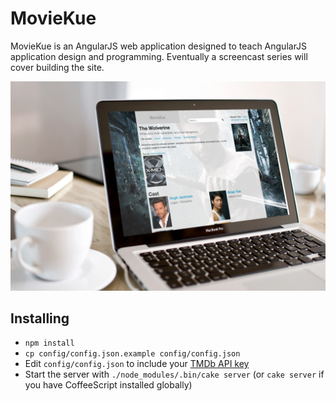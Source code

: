 MovieKue
========

MovieKue is an AngularJS web application designed to teach AngularJS application design and programming. Eventually a screencast series will cover building the site.

![MovieKue](media/moviekue-ss-dev-place.png)

Installing
----------

 * `npm install`
 * `cp config/config.json.example config/config.json`
 * Edit `config/config.json` to include your [TMDb API key](http://www.themoviedb.org/faq/api)
 * Start the server with `./node_modules/.bin/cake server` (or `cake server` if you have CoffeeScript installed globally)
